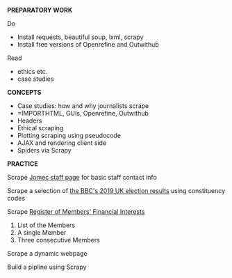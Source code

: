 **PREPARATORY WORK**

Do
- Install requests, beautiful soup, lxml, scrapy
- Install free versions of Openrefine and Outwithub

Read
- ethics etc.
- case studies

**CONCEPTS**

- Case studies: how and why journalists scrape
- =IMPORTHTML, GUIs, Openrefine, Outwithub
- Headers
- Ethical scraping
- Plotting scraping using pseudocode
- AJAX and rendering client side
- Spiders via Scrapy

**PRACTICE**

Scrape [Jomec staff page](https://www.cardiff.ac.uk/journalism-media-and-culture/people/academic-staff)
for basic staff contact info

Scrape a selection of [the BBC's 2019 UK election results](https://www.bbc.co.uk/news/politics/constituencies/E14000546) using constituency codes

Scrape [Register of Members' Financial Interests](https://publications.parliament.uk/pa/cm/cmregmem/201012/contents.htm)
1. List of the Members
2. A single Member
3. Three consecutive Members

Scrape a dynamic webpage

Build a pipline using Scrapy
